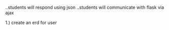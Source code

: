 ..students will respond using json
..students will communicate with flask via ajax

1.) create an erd for user